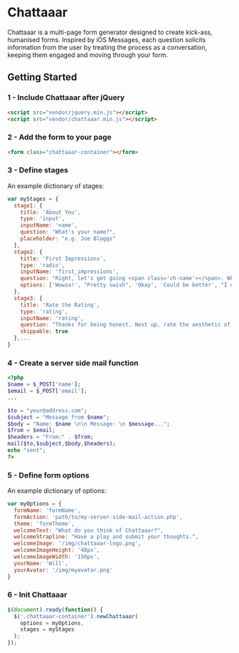 #  Chattaaar

Chattaaar is a multi-page form generator designed to create kick-ass, humanised forms. Inspired by iOS Messages, each question solicits information from the user by treating the process as a conversation, keeping them engaged and moving through your form.

## Getting Started

### 1 - Include Chattaaar after jQuery

```html
<script src="vendor/jquery.min.js"></script>
<script src="vendor/chattaaar.min.js"></script>
```

### 2 - Add the form to your page

```html
<form class="chattaaar-container"></form>
```

### 3 - Define stages
An example dictionary of stages:

```js
var myStages = {
  stage1: {
    title: 'About You',
    type: 'input',
    inputName: 'name',
    question: "What's your name?",
    placeholder: "e.g. Joe Bloggs"
  },
  stage2: {
    title: 'First Impressions',
    type: 'radio',
    inputName: 'first_impressions',
    question: "Right, let's get going <span class='ch-name'></span>. What are your first impressions of Chattaaar?",
    options: ['Wowza!', "Pretty swish", 'Okay', 'Could be better', "I don't like it"]
  },
  stage3: {
    title: 'Rate the Rating',
    type: 'rating',
    inputName: 'rating',
    question: "Thanks for being honest. Next up, rate the aesthetic of this ratings widget.",
    skippable: true
  },...
}
```

### 4 - Create a server side mail function

```php
<?php
$name = $_POST['name'];
$email = $_POST['email'];
...

$to = "your@address.com";
$subject = "Message from $name";
$body = "Name: $name \n\n Message: \n $message...";
$from = $email;
$headers = "From:" . $from;
mail($to,$subject,$body,$headers);
echo "sent";
?>
```

### 5 - Define form options
An example dictionary of options:

```js
var myOptions = {
  formName: 'formName',
  formAction: 'path/to/my-server-side-mail-action.php',
  theme: 'formTheme',
  welcomeText: "What do you think of Chattaaar?",
  welcomeStrapline: "Have a play and submit your thoughts.",
  welcomeImage: '/img/chattaaar-logo.png',
  welcomeImageHeight: '48px',
  welcomeImageWidth: '150px',
  yourName: 'Will',
  yourAvatar: '/img/myavatar.png'
}
```

### 6 - Init Chattaaar
```js
$(document).ready(function() {
  $('.chattaaar-container').newChattaaar(
    options = myOptions,
    stages = myStages
  );
});
```